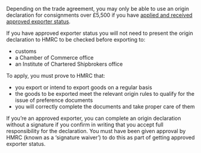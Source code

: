 Depending on the trade agreement, you may only be able to use an origin declaration for consignments over £5,500 if you have [applied and received approved exporter status](https://www.gov.uk/government/publications/import-and-export-application-for-approved-exporter-status-c1454).

If you have approved exporter status you will not need to present the origin declaration to HMRC to be checked before exporting to:

- customs
- a Chamber of Commerce office
- an Institute of Chartered Shipbrokers office

To apply, you must prove to HMRC that:

- you export or intend to export goods on a regular basis
- the goods to be exported meet the relevant origin rules to qualify for the issue of preference documents
- you will correctly complete the documents and take proper care of them

If you’re an approved exporter, you can complete an origin declaration without a signature if you confirm in writing that you accept full responsibility for the declaration. You must have been given approval by HMRC (known as a ‘signature waiver’) to do this as part of getting approved exporter status.